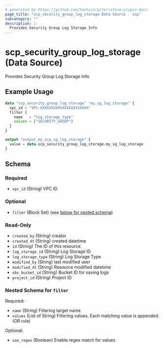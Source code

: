 ```yaml
---
# generated by https://github.com/hashicorp/terraform-plugin-docs
page_title: "scp_security_group_log_storage Data Source - scp"
subcategory: ""
description: |-
  Provides Security Group Log Storage Info
---
```


# scp_security_group_log_storage (Data Source)

Provides Security Group Log Storage Info

## Example Usage

```terraform
data "scp_security_group_log_storage" "my_sg_log_storage" {
  vpc_id = "VPC-XXXXXXXXXXXXXXXXXXXXXX"
  filter {
    name   = "log_storage_type"
    values = ["SECURITY_GROUP"]
  }
}

output "output_my_scp_sg_log_storage" {
  value = data.scp_security_group_log_storage.my_sg_log_storage
}
```

<!-- schema generated by tfplugindocs -->
## Schema

### Required

- `vpc_id` (String) VPC ID

### Optional

- `filter` (Block Set) (see [below for nested schema](#nestedblock--filter))

### Read-Only

- `created_by` (String) creator
- `created_dt` (String) created datetime
- `id` (String) The ID of this resource.
- `log_storage_id` (String) Log Storage ID
- `log_storage_type` (String) Log Storage Type
- `modified_by` (String) last modified user
- `modified_dt` (String) Resource modified datetime
- `obs_bucket_id` (String) Bucket ID for saving logs
- `project_id` (String) Project ID

<a id="nestedblock--filter"></a>
### Nested Schema for `filter`

Required:

- `name` (String) Filtering target name
- `values` (List of String) Filtering values. Each matching value is appended. (OR rule)

Optional:

- `use_regex` (Boolean) Enable regex match for values


